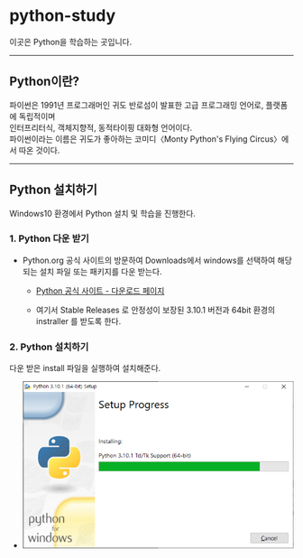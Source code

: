 python-study
===
이곳은 Python을 학습하는 곳입니다.

---

## Python이란?
파이썬은 1991년 프로그래머인 귀도 반로섬이 발표한 고급 프로그래밍 언어로, 플랫폼에 독립적이며<br>
인터프리터식, 객체지향적, 동적타이핑 대화형 언어이다.<br>
파이썬이라는 이름은 귀도가 좋아하는 코미디〈Monty Python's Flying Circus〉에서 따온 것이다.

---

## Python 설치하기
Windows10 환경에서 Python 설치 및 학습을 진행한다.

### 1. Python 다운 받기
- Python.org 공식 사이트의 방문하여 Downloads에서 windows를 선택하여 해당 되는 설치 파일 또는 패키지를 다운 받는다.
    
    - [Python 공식 사이트 - 다운로드 페이지](https://www.python.org/downloads/windows/)
    
    - 여기서 Stable Releases 로 안정성이 보장된 3.10.1 버전과 64bit 환경의 instraller 를 받도록 한다.
 
 ### 2. Python 설치하기
 다운 받은 install 파일을 실행하여 설치해준다.
 - ![Alt text](./image/install.png)